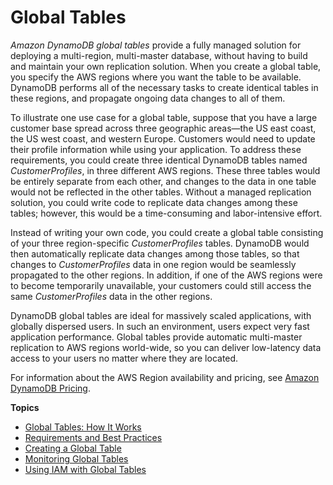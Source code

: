 # Global Tables<a name="GlobalTables"></a>

*Amazon DynamoDB global tables* provide a fully managed solution for deploying a multi\-region, multi\-master database, without having to build and maintain your own replication solution\. When you create a global table, you specify the AWS regions where you want the table to be available\. DynamoDB performs all of the necessary tasks to create identical tables in these regions, and propagate ongoing data changes to all of them\.

To illustrate one use case for a global table, suppose that you have a large customer base spread across three geographic areas—the US east coast, the US west coast, and western Europe\. Customers would need to update their profile information while using your application\. To address these requirements, you could create three identical DynamoDB tables named *CustomerProfiles*, in three different AWS regions\. These three tables would be entirely separate from each other, and changes to the data in one table would not be reflected in the other tables\. Without a managed replication solution, you could write code to replicate data changes among these tables; however, this would be a time\-consuming and labor\-intensive effort\.

Instead of writing your own code, you could create a global table consisting of your three region\-specific *CustomerProfiles* tables\. DynamoDB would then automatically replicate data changes among those tables, so that changes to *CustomerProfiles* data in one region would be seamlessly propagated to the other regions\. In addition, if one of the AWS regions were to become temporarily unavailable, your customers could still access the same *CustomerProfiles* data in the other regions\.

DynamoDB global tables are ideal for massively scaled applications, with globally dispersed users\. In such an environment, users expect very fast application performance\. Global tables provide automatic multi\-master replication to AWS regions world\-wide, so you can deliver low\-latency data access to your users no matter where they are located\.

For information about the AWS Region availability and pricing, see [Amazon DynamoDB Pricing](https://aws.amazon.com/dynamodb/pricing)\. 

**Topics**
+ [Global Tables: How It Works](globaltables_HowItWorks.md)
+ [Requirements and Best Practices](globaltables_reqs_bestpractices.md)
+ [Creating a Global Table](globaltables.tutorial.md)
+ [Monitoring Global Tables](globaltables_monitoring.md)
+ [Using IAM with Global Tables](gt_IAM.md)